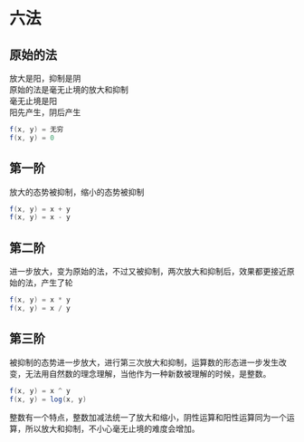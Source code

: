 # 六法

## 原始的法
放大是阳，抑制是阴  
原始的法是毫无止境的放大和抑制  
毫无止境是阳  
阳先产生，阴后产生
```scala
f(x, y) = 无穷
f(x, y) = 0
```

## 第一阶
放大的态势被抑制，缩小的态势被抑制
```scala
f(x, y) = x + y
f(x, y) = x - y
```

## 第二阶
进一步放大，变为原始的法，不过又被抑制，两次放大和抑制后，效果都更接近原始的法，产生了轮
```scala
f(x, y) = x * y
f(x, y) = x / y
```

## 第三阶
被抑制的态势进一步放大，进行第三次放大和抑制，运算数的形态进一步发生改变，无法用自然数的理念理解，当他作为一种新数被理解的时候，是整数。
```scala
f(x, y) = x ^ y
f(x, y) = log(x, y)
```

整数有一个特点，整数加减法统一了放大和缩小，阴性运算和阳性运算同为一个运算，所以放大和抑制，不小心毫无止境的难度会增加。